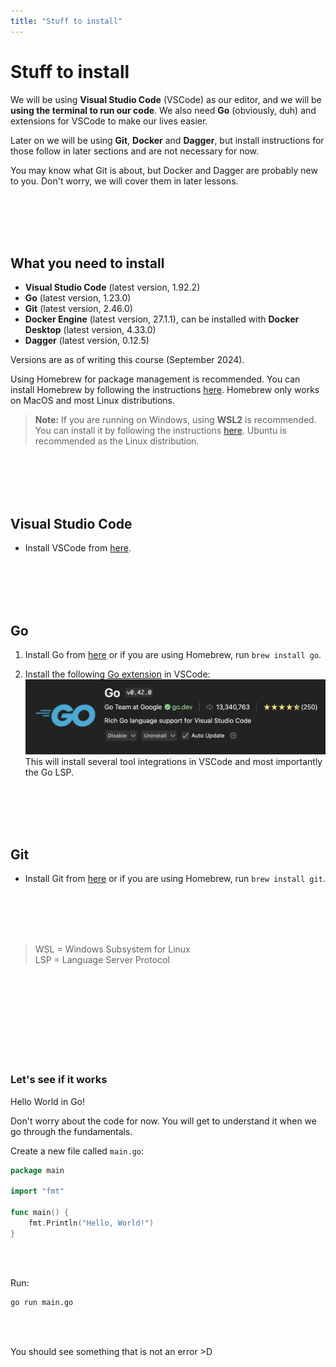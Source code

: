 ```yaml
---
title: "Stuff to install"
---
```


# Stuff to install

We will be using **Visual Studio Code** (VSCode) as our editor, and we will be **using the terminal to run our code**. We also need **Go** (obviously, duh) and extensions for VSCode to make our lives easier.

Later on we will be using **Git**, **Docker** and **Dagger**, but install instructions for those follow in later sections and are not necessary for now.

You may know what Git is about, but Docker and Dagger are probably new to you. Don't worry, we will cover them in later lessons.

</br>
</br>
</br>
</br>

## What you need to install

- **Visual Studio Code** (latest version, 1.92.2)
- **Go** (latest version, 1.23.0)
- **Git** (latest version, 2.46.0)
- **Docker Engine** (latest version, 27.1.1), can be installed with **Docker Desktop** (latest version, 4.33.0)
- **Dagger** (latest version, 0.12.5)

Versions are as of writing this course (September 2024).

Using Homebrew for package management is recommended. You can install Homebrew by following the instructions [here](https://brew.sh/). Homebrew only works on MacOS and most Linux distributions.

> **Note:** If you are running on Windows, using **WSL2** is recommended. You can install it by following the instructions [here](https://docs.microsoft.com/en-us/windows/wsl/install). Ubuntu is recommended as the Linux distribution.

</br>
</br>
</br>
</br>

## Visual Studio Code

- Install VSCode from [here](https://code.visualstudio.com/download).

</br>
</br>
</br>
</br>

## Go

1. Install Go from [here](https://golang.org/dl/) or if you are using Homebrew, run `brew install go`.

2. Install the following [Go extension](https://marketplace.visualstudio.com/items?itemName=golang.go) in VSCode:
![Extensions](../../images/lessons/golang-introduction/vscode-go-extension.png)
This will install several tool integrations in VSCode and most importantly the Go LSP.

</br>
</br>
</br>
</br>

## Git

- Install Git from [here](https://git-scm.com/downloads) or if you are using Homebrew, run `brew install git`.

</br>
</br>
</br>
</br>

> WSL = Windows Subsystem for Linux</br>
> LSP = Language Server Protocol

</br>
</br>
</br>
</br>
</br>
</br>
</br>
</br>

### <i class="fa-solid fa-rocket"></i> Let's see if it works <i class="fa-solid fa-rocket"></i>

Hello World in Go!

Don't worry about the code for now. You will get to understand it when we go through the fundamentals.

Create a new file called `main.go`:

```go
package main

import "fmt"

func main() {
    fmt.Println("Hello, World!")
}
```

</br>
</br>

Run:

```bash
go run main.go
```

</br>
</br>

You should see something that is not an error >D